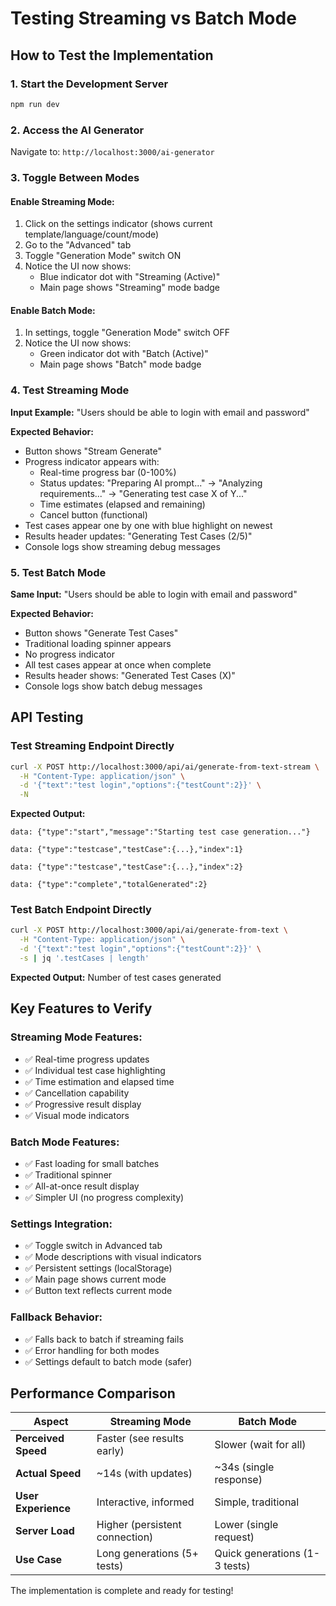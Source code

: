 # Testing Streaming vs Batch Mode

## How to Test the Implementation

### 1. **Start the Development Server**
```bash
npm run dev
```

### 2. **Access the AI Generator**
Navigate to: `http://localhost:3000/ai-generator`

### 3. **Toggle Between Modes**

#### **Enable Streaming Mode:**
1. Click on the settings indicator (shows current template/language/count/mode)
2. Go to the "Advanced" tab
3. Toggle "Generation Mode" switch ON
4. Notice the UI now shows:
   - Blue indicator dot with "Streaming (Active)" 
   - Main page shows "Streaming" mode badge

#### **Enable Batch Mode:**
1. In settings, toggle "Generation Mode" switch OFF
2. Notice the UI now shows:
   - Green indicator dot with "Batch (Active)"
   - Main page shows "Batch" mode badge

### 4. **Test Streaming Mode**

**Input Example:** "Users should be able to login with email and password"

**Expected Behavior:**
- Button shows "Stream Generate" 
- Progress indicator appears with:
  - Real-time progress bar (0-100%)
  - Status updates: "Preparing AI prompt..." → "Analyzing requirements..." → "Generating test case X of Y..."
  - Time estimates (elapsed and remaining)
  - Cancel button (functional)
- Test cases appear one by one with blue highlight on newest
- Results header updates: "Generating Test Cases (2/5)"
- Console logs show streaming debug messages

### 5. **Test Batch Mode**

**Same Input:** "Users should be able to login with email and password"

**Expected Behavior:**
- Button shows "Generate Test Cases"
- Traditional loading spinner appears
- No progress indicator
- All test cases appear at once when complete
- Results header shows: "Generated Test Cases (X)"
- Console logs show batch debug messages

## API Testing

### **Test Streaming Endpoint Directly**
```bash
curl -X POST http://localhost:3000/api/ai/generate-from-text-stream \
  -H "Content-Type: application/json" \
  -d '{"text":"test login","options":{"testCount":2}}' \
  -N
```

**Expected Output:**
```
data: {"type":"start","message":"Starting test case generation..."}

data: {"type":"testcase","testCase":{...},"index":1}

data: {"type":"testcase","testCase":{...},"index":2}

data: {"type":"complete","totalGenerated":2}
```

### **Test Batch Endpoint Directly**
```bash
curl -X POST http://localhost:3000/api/ai/generate-from-text \
  -H "Content-Type: application/json" \
  -d '{"text":"test login","options":{"testCount":2}}' \
  -s | jq '.testCases | length'
```

**Expected Output:** Number of test cases generated

## Key Features to Verify

### **Streaming Mode Features:**
- ✅ Real-time progress updates
- ✅ Individual test case highlighting
- ✅ Time estimation and elapsed time
- ✅ Cancellation capability
- ✅ Progressive result display
- ✅ Visual mode indicators

### **Batch Mode Features:**
- ✅ Fast loading for small batches
- ✅ Traditional spinner
- ✅ All-at-once result display
- ✅ Simpler UI (no progress complexity)

### **Settings Integration:**
- ✅ Toggle switch in Advanced tab
- ✅ Mode descriptions with visual indicators
- ✅ Persistent settings (localStorage)
- ✅ Main page shows current mode
- ✅ Button text reflects current mode

### **Fallback Behavior:**
- ✅ Falls back to batch if streaming fails
- ✅ Error handling for both modes
- ✅ Settings default to batch mode (safer)

## Performance Comparison

| Aspect | Streaming Mode | Batch Mode |
|--------|---------------|------------|
| **Perceived Speed** | Faster (see results early) | Slower (wait for all) |
| **Actual Speed** | ~14s (with updates) | ~34s (single response) |
| **User Experience** | Interactive, informed | Simple, traditional |
| **Server Load** | Higher (persistent connection) | Lower (single request) |
| **Use Case** | Long generations (5+ tests) | Quick generations (1-3 tests) |

The implementation is complete and ready for testing!